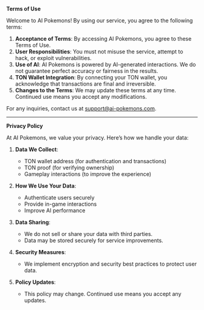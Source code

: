 **Terms of Use**

Welcome to AI Pokemons! By using our service, you agree to the following terms:

1. **Acceptance of Terms**: By accessing AI Pokemons, you agree to these Terms of Use.
2. **User Responsibilities**: You must not misuse the service, attempt to hack, or exploit vulnerabilities.
3. **Use of AI**: AI Pokemons is powered by AI-generated interactions. We do not guarantee perfect accuracy or fairness in the results.
4. **TON Wallet Integration**: By connecting your TON wallet, you acknowledge that transactions are final and irreversible.
5. **Changes to the Terms**: We may update these terms at any time. Continued use means you accept any modifications.

For any inquiries, contact us at support@ai-pokemons.com.

---

**Privacy Policy**

At AI Pokemons, we value your privacy. Here’s how we handle your data:

1. **Data We Collect**:
   - TON wallet address (for authentication and transactions)
   - TON proof (for verifying ownership)
   - Gameplay interactions (to improve the experience)

2. **How We Use Your Data**:
   - Authenticate users securely
   - Provide in-game interactions
   - Improve AI performance

3. **Data Sharing**:
   - We do not sell or share your data with third parties.
   - Data may be stored securely for service improvements.

4. **Security Measures**:
   - We implement encryption and security best practices to protect user data.

5. **Policy Updates**:
   - This policy may change. Continued use means you accept any updates.

